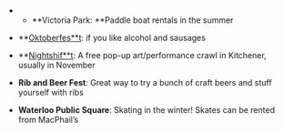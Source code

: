 <!-- TITLE: Events -->
<!-- SUBTITLE: A quick summary of Events -->

* * **Victoria Park: **Paddle boat rentals in the summer

* **[Oktoberfes**t](http://www.oktoberfest.ca/): if you like alcohol and sausages

* **[Nightshif**t](http://nightshiftwr.ca/): A free pop-up art/performance crawl in Kitchener, usually in November

* **Rib and Beer Fest**: Great way to try a bunch of craft beers and stuff yourself with ribs

* **Waterloo Public Square**: Skating in the winter! Skates can be rented from MacPhail’s
